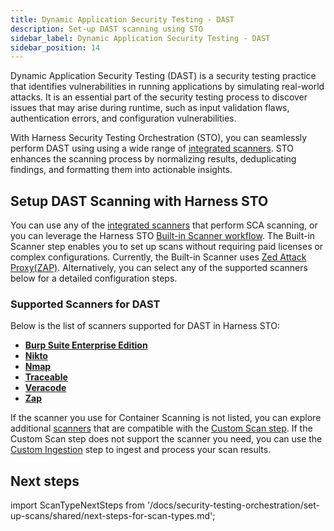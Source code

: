 ```yaml
---
title: Dynamic Application Security Testing - DAST
description: Set-up DAST scanning using STO
sidebar_label: Dynamic Application Security Testing - DAST
sidebar_position: 14
---
```

Dynamic Application Security Testing (DAST) is a security testing practice that identifies vulnerabilities in running applications by simulating real-world attacks. It is an essential part of the security testing process to discover issues that may arise during runtime, such as input validation flaws, authentication errors, and configuration vulnerabilities.

With Harness Security Testing Orchestration (STO), you can seamlessly perform DAST using using a wide range of [integrated scanners](#supported-scanners-for-dast). STO enhances the scanning process by normalizing results, deduplicating findings, and formatting them into actionable insights.

## Setup DAST Scanning with Harness STO
You can use any of the [integrated scanners](#supported-scanners-for-dast) that perform SCA scanning, or you can leverage the Harness STO [Built-in Scanner workflow](/docs/security-testing-orchestration/set-up-scans/built-in-scanners). The Built-in Scanner step enables you to set up scans without requiring paid licenses or complex configurations. Currently, the Built-in Scanner uses [Zed Attack Proxy(ZAP)](/docs/security-testing-orchestration/sto-techref-category/zap/dast-scan-zap). Alternatively, you can select any of the supported scanners below for a detailed configuration steps.

### Supported Scanners for DAST
Below is the list of scanners supported for DAST in Harness STO:

- [**Burp Suite Enterprise Edition**](/docs/security-testing-orchestration/sto-techref-category/burp-scanner-reference)
- [**Nikto**](/docs/security-testing-orchestration/sto-techref-category/nikto-scanner-reference)
- [**Nmap**](/docs/security-testing-orchestration/sto-techref-category/nmap-scanner-reference)
- [**Traceable**](/docs/security-testing-orchestration/sto-techref-category/traceable-step-configuration)
- [**Veracode**](/docs/security-testing-orchestration/sto-techref-category/traceable-step-configuration)
- [**Zap**](/docs/security-testing-orchestration/sto-techref-category/zap/zap-scanner-reference)

If the scanner you use for Container Scanning is not listed, you can explore additional [scanners](/docs/security-testing-orchestration/custom-scanning/custom-scan-reference) that are compatible with the [Custom Scan step](/docs/security-testing-orchestration/custom-scanning/custom-scan-reference). If the Custom Scan step does not support the scanner you need, you can use the [Custom Ingestion](/docs/security-testing-orchestration/custom-scanning/custom-ingest-reference) step to ingest and process your scan results.

## Next steps  

import ScanTypeNextSteps from '/docs/security-testing-orchestration/set-up-scans/shared/next-steps-for-scan-types.md';

<ScanTypeNextSteps />